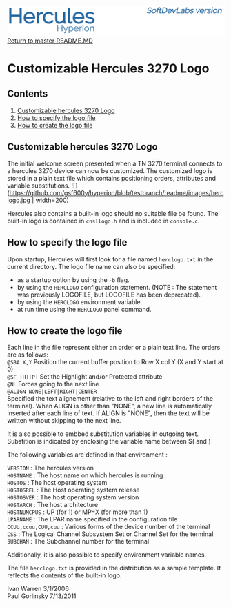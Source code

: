 ![test image](images/image_header_herculeshyperionSDL.png)
[Return to master README.MD](/README.md)

# Customizable Hercules 3270 Logo
## Contents
1. [Customizable hercules 3270 Logo](#Customizable-hercules-3270-Logo)
2. [How to specify the logo file](#How-to-specify-the-logo-file)
3. [How to create the logo file](#How-to-create-the-logo-file)

## Customizable hercules 3270 Logo
The initial welcome screen presented when a TN 3270 terminal connects to a hercules 3270 device can now be customized.
The customized logo is stored in a plain text file which contains positioning orders, attributes and variable substitutions.
![](https://github.com/gsf600y/hyperion/blob/testbranch/readme/images/herclogo.jpg | width=200)

Hercules also contains a built-in logo should no suitable file be found.
The built-in logo is contained in `cnsllogo.h` and is included in `console.c`.

## How to specify the logo file
Upon startup, Hercules will first look for a file named `herclogo.txt` in the current directory.
The logo file name can also be specified:
* as a startup option by using the `-b` flag.
* by using the `HERCLOGO` configuration statement.
(NOTE : The statement was previously LOGOFILE, but LOGOFILE has been deprecated).
* by using the `HERCLOGO` environment variable.
* at run time using the `HERCLOGO` panel command.

## How to create the logo file
Each line in the file represent either an order or a plain text line. The orders are as follows:  
`@SBA X,Y`   Position the current buffer position to Row X col Y (X and Y start at 0)  
`@SF [H][P]` Set the Highlight and/or Protected attribute  
`@NL`        Forces going to the next line  
`@ALIGN NONE|LEFT|RIGHT|CENTER`  
Specified the text alignement (relative to the left and right borders of the terminal). When ALIGN is other than "NONE", a new line is automatically
inserted after each line of text. If ALIGN is "NONE", then the text will be written without skipping to the next line.

It is also possible to embbed substitution variables in outgoing text.  Substition is indicated by enclosing the variable name between $( and )

The following variables are defined in that environment :

`VERSION` : The hercules version  
`HOSTNAME` : The host name on which hercules is running  
`HOSTOS` : The host operating system  
`HOSTOSREL` : The Host operating system release  
`HOSTOSVER` : The host operating system version  
`HOSTARCH` : The host architecture  
`HOSTNUMCPUS` : UP (for 1) or MP=X (for more than 1)  
`LPARNAME` : The LPAR name specified in the configuration file  
`CCUU,ccuu,CUU,cuu` : Various forms of the device number of the terminal  
`CSS` : The Logical Channel Subsystem Set or Channel Set for the terminal  
`SUBCHAN` : The Subchannel number for the terminal  

Additionally, it is also possible to specify environment variable names.

The file `herclogo.txt` is provided in the distribution as a sample template.
It reflects the contents of the built-in logo.

Ivan Warren 3/1/2006  
Paul Gorlinsky 7/13/2011
